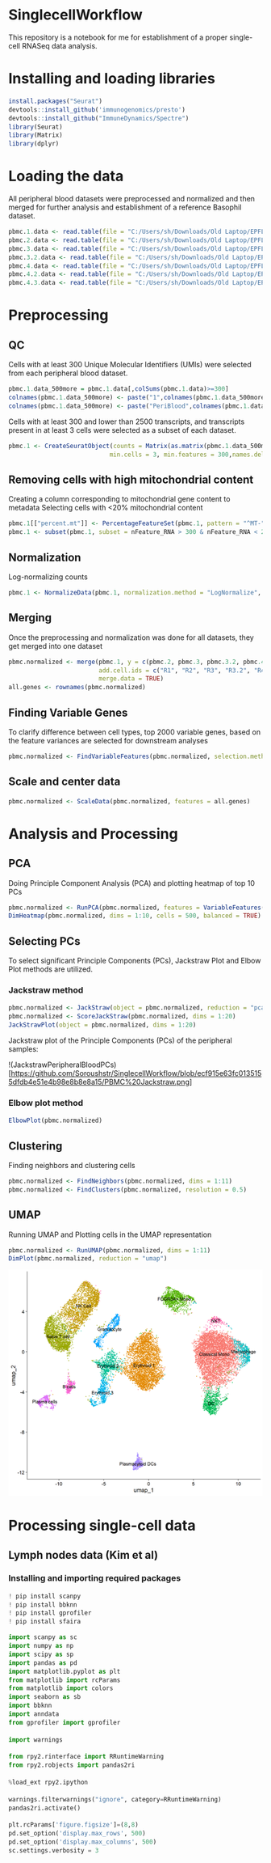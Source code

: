 # SinglecellWorkflow
This repository is a notebook for me for establishment of a proper single-cell RNASeq data analysis.

# Installing and loading libraries
```R
install.packages("Seurat")
devtools::install_github('immunogenomics/presto')
devtools::install_github("ImmuneDynamics/Spectre")
library(Seurat)
library(Matrix)
library(dplyr)
```

# Loading the data 
All peripheral blood datasets were preprocessed and normalized and then merged for further analysis and establishment of a reference Basophil dataset. 
```R
pbmc.1.data <- read.table(file = "C:/Users/sh/Downloads/Old Laptop/EPFL/Baso single cell/GSE134335/GSM4008638_Adult-Peripheral-Blood1_dge.txt.gz",row.names = 1,header = T)
pbmc.2.data <- read.table(file = "C:/Users/sh/Downloads/Old Laptop/EPFL/Baso single cell/GSE134335/GSM4008639_Adult-Peripheral-Blood2_dge.txt.gz",row.names = 1,header = T)
pbmc.3.data <- read.table(file = "C:/Users/sh/Downloads/Old Laptop/EPFL/Baso single cell/GSE134335/GSM4008640_Adult-Peripheral-Blood3-1_dge.txt.gz",row.names = 1,header = T)
pbmc.3.2.data <- read.table(file = "C:/Users/sh/Downloads/Old Laptop/EPFL/Baso single cell/GSE134335/GSM4008641_Adult-Peripheral-Blood3-2_dge.txt.gz",row.names = 1,header = T)
pbmc.4.data <- read.table(file = "C:/Users/sh/Downloads/Old Laptop/EPFL/Baso single cell/GSE134335/GSM4008642_Adult-Peripheral-Blood4-1_dge.txt.gz",row.names = 1,header = T)
pbmc.4.2.data <- read.table(file = "C:/Users/sh/Downloads/Old Laptop/EPFL/Baso single cell/GSE134335/GSM4008643_Adult-Peripheral-Blood4-2_dge.txt.gz",row.names = 1,header = T)
pbmc.4.3.data <- read.table(file = "C:/Users/sh/Downloads/Old Laptop/EPFL/Baso single cell/GSE134335/GSM4008644_Adult-Peripheral-Blood4-3_dge.txt.gz",row.names = 1,header = T)
```
# Preprocessing
## QC
Cells with at least 300 Unique Molecular Identifiers (UMIs) were selected from each peripheral blood dataset.
```R
pbmc.1.data_500more = pbmc.1.data[,colSums(pbmc.1.data)>=300]
colnames(pbmc.1.data_500more) <- paste("1",colnames(pbmc.1.data_500more),sep = ".")
colnames(pbmc.1.data_500more) <- paste("PeriBlood",colnames(pbmc.1.data_500more),sep = "_")
```

Cells with at least 300 and lower than 2500 transcripts, and transcripts present in at least 3 cells were selected as a subset of each dataset. 
```R
pbmc.1 <- CreateSeuratObject(counts = Matrix(as.matrix(pbmc.1.data_500more),sparse=T),
                            min.cells = 3, min.features = 300,names.delim = "\\.")
```
## Removing cells with high mitochondrial content
Creating a column corresponding to mitochondrial gene content to metadata
Selecting cells with <20% mitochondrial content
```R
pbmc.1[["percent.mt"]] <- PercentageFeatureSet(pbmc.1, pattern = "^MT-")
pbmc.1 <- subset(pbmc.1, subset = nFeature_RNA > 300 & nFeature_RNA < 2500 & percent.mt < 20)
```

## Normalization
Log-normalizing counts
```R
pbmc.1 <- NormalizeData(pbmc.1, normalization.method = "LogNormalize", scale.factor = 10000)
```

## Merging
Once the preprocessing and normalization was done for all datasets, they get merged into one dataset
```R
pbmc.normalized <- merge(pbmc.1, y = c(pbmc.2, pbmc.3, pbmc.3.2, pbmc.4, pbmc.4.2, pbmc.4.3), 
                         add.cell.ids = c("R1", "R2", "R3", "R3.2", "R4", "R4.2", "R4.3"), project = "PBMC12K",
                         merge.data = TRUE)
all.genes <- rownames(pbmc.normalized)
```

## Finding Variable Genes
To clarify difference between cell types, top 2000 variable genes, based on the feature variances are selected for downstream analyses
```R
pbmc.normalized <- FindVariableFeatures(pbmc.normalized, selection.method = "vst", nfeatures = 2000)
```

## Scale and center data
```R
pbmc.normalized <- ScaleData(pbmc.normalized, features = all.genes)
```

# Analysis and Processing
## PCA
Doing Principle Component Analysis (PCA) and plotting heatmap of top 10 PCs
```R
pbmc.normalized <- RunPCA(pbmc.normalized, features = VariableFeatures(object = pbmc.normalized))
DimHeatmap(pbmc.normalized, dims = 1:10, cells = 500, balanced = TRUE)
```

## Selecting PCs
To select significant Principle Components (PCs), Jackstraw Plot and Elbow Plot methods are utilized.
### Jackstraw method
```R
pbmc.normalized <- JackStraw(object = pbmc.normalized, reduction = "pca")
pbmc.normalized <- ScoreJackStraw(pbmc.normalized, dims = 1:20)
JackStrawPlot(object = pbmc.normalized, dims = 1:20)
```
Jackstraw plot of the Principle Components (PCs) of the peripheral samples:

!(JackstrawPeripheralBloodPCs)[https://github.com/Soroushstr/SinglecellWorkflow/blob/ecf915e63fc0135155dfdb4e51e4b98e8b8e8a15/PBMC%20Jackstraw.png]
### Elbow plot method
```R
ElbowPlot(pbmc.normalized)
```
## Clustering
Finding neighbors and clustering cells
```R
pbmc.normalized <- FindNeighbors(pbmc.normalized, dims = 1:11)
pbmc.normalized <- FindClusters(pbmc.normalized, resolution = 0.5)
```
## UMAP
Running UMAP and Plotting cells in the UMAP representation
```R
pbmc.normalized <- RunUMAP(pbmc.normalized, dims = 1:11)
DimPlot(pbmc.normalized, reduction = "umap")
```
![UMAPPBMC](https://github.com/Soroushstr/SinglecellWorkflow/blob/4135c99ad056b70f236e29c78377d0380bf0ef98/UMAP%20PBMC.png)

# Processing single-cell data
## Lymph nodes data (Kim et al)

### Installing and importing required packages
```Python
! pip install scanpy
! pip install bbknn
! pip install gprofiler
! pip install sfaira
```
```Python
import scanpy as sc
import numpy as np
import scipy as sp
import pandas as pd
import matplotlib.pyplot as plt
from matplotlib import rcParams
from matplotlib import colors
import seaborn as sb
import bbknn
import anndata
from gprofiler import gprofiler

import warnings

from rpy2.rinterface import RRuntimeWarning
from rpy2.robjects import pandas2ri

%load_ext rpy2.ipython

warnings.filterwarnings("ignore", category=RRuntimeWarning)
pandas2ri.activate()

plt.rcParams['figure.figsize']=(8,8)
pd.set_option('display.max_rows', 500)
pd.set_option('display.max_columns', 500)
sc.settings.verbosity = 3
```
